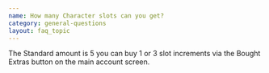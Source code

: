 ```yaml
---
name: How many Character slots can you get?
category: general-questions
layout: faq_topic
---
```

The Standard amount is 5 you can buy 1 or 3 slot increments via the Bought Extras button on the main account screen.
